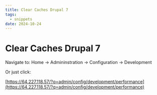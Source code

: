 ```yaml
---
title: Clear Caches Drupal 7
tags:
  - snippets
date: 2024-10-24
---
```

# Clear Caches Drupal 7

Navigate to: Home -> Admininstration -> Configuration -> Development 

Or just click:

[https://64.227.118.57/?q=admin/config/development/performance](https://64.227.118.57/?q=admin/config/development/performance)

